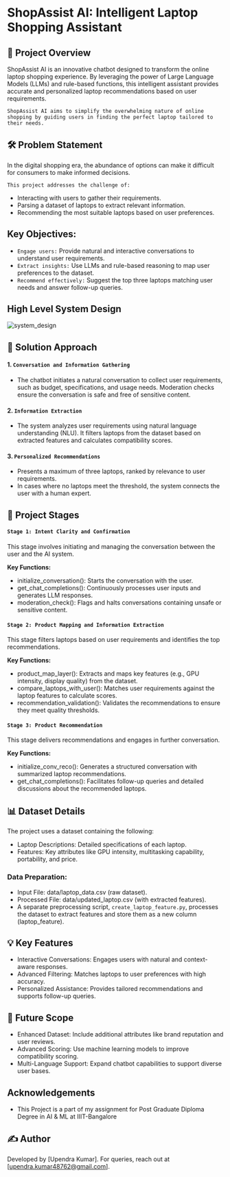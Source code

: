 # ShopAssist AI: Intelligent Laptop Shopping Assistant

## 📖 Project Overview
ShopAssist AI is an innovative chatbot designed to transform the online laptop shopping experience. By leveraging the power of Large Language Models (LLMs) and rule-based functions, this intelligent assistant provides accurate and personalized laptop recommendations based on user requirements. 

`ShopAssist AI aims to simplify the overwhelming nature of online shopping by guiding users in finding the perfect laptop tailored to their needs.`

## 🛠️ Problem Statement
In the digital shopping era, the abundance of options can make it difficult for consumers to make informed decisions. 

`This project addresses the challenge of:`

- Interacting with users to gather their requirements.
- Parsing a dataset of laptops to extract relevant information.
- Recommending the most suitable laptops based on user preferences.

## Key Objectives:
- `Engage users:` Provide natural and interactive conversations to understand user requirements.
- `Extract insights:` Use LLMs and rule-based reasoning to map user preferences to the dataset.
- `Recommend effectively:` Suggest the top three laptops matching user needs and answer follow-up queries.

## High Level System Design
![system_design](https://github.com/user-attachments/assets/a9a8e6ae-9bd2-4d44-b51a-653324ebddba)


## 🚀 Solution Approach
#### 1. `Conversation and Information Gathering`
- The chatbot initiates a natural conversation to collect user requirements, such as budget, specifications, and usage needs.
Moderation checks ensure the conversation is safe and free of sensitive content.

#### 2. `Information Extraction`
- The system analyzes user requirements using natural language understanding (NLU).
It filters laptops from the dataset based on extracted features and calculates compatibility scores.

#### 3. `Personalized Recommendations`
- Presents a maximum of three laptops, ranked by relevance to user requirements.
- In cases where no laptops meet the threshold, the system connects the user with a human expert.

## 📂 Project Stages

#### `Stage 1: Intent Clarity and Confirmation`
This stage involves initiating and managing the conversation between the user and the AI system.

**Key Functions:**
- initialize_conversation(): Starts the conversation with the user.
- get_chat_completions(): Continuously processes user inputs and generates LLM responses.
- moderation_check(): Flags and halts conversations containing unsafe or sensitive content.

#### `Stage 2: Product Mapping and Information Extraction`
This stage filters laptops based on user requirements and identifies the top recommendations.

**Key Functions:**
- product_map_layer(): Extracts and maps key features (e.g., GPU intensity, display quality) from the dataset.
- compare_laptops_with_user(): Matches user requirements against the laptop features to calculate scores.
- recommendation_validation(): Validates the recommendations to ensure they meet quality thresholds.

#### `Stage 3: Product Recommendation`
This stage delivers recommendations and engages in further conversation.

**Key Functions:**
- initialize_conv_reco(): Generates a structured conversation with summarized laptop recommendations.
- get_chat_completions(): Facilitates follow-up queries and detailed discussions about the recommended laptops.

## 📊 Dataset Details
The project uses a dataset containing the following:

- Laptop Descriptions: Detailed specifications of each laptop.
- Features: Key attributes like GPU intensity, multitasking capability, portability, and price.

### Data Preparation:

- Input File: data/laptop_data.csv (raw dataset).
- Processed File: data/updated_laptop.csv (with extracted features).
- A separate preprocessing script, `create_laptop_feature.py`, processes the dataset to extract features and store them as a new column (laptop_feature).

## 💡 Key Features

- Interactive Conversations: Engages users with natural and context-aware responses.
- Advanced Filtering: Matches laptops to user preferences with high accuracy.
- Personalized Assistance: Provides tailored recommendations and supports follow-up queries.

## 🧩 Future Scope
- Enhanced Dataset: Include additional attributes like brand reputation and user reviews.
- Advanced Scoring: Use machine learning models to improve compatibility scoring.
- Multi-Language Support: Expand chatbot capabilities to support diverse user bases.

## Acknowledgements
- This Project is a part of my assignment for Post Graduate Diploma Degree in AI & ML at IIIT-Bangalore

## ✍️ Author
Developed by [Upendra Kumar]. For queries, reach out at [upendra.kumar48762@gmail.com].
